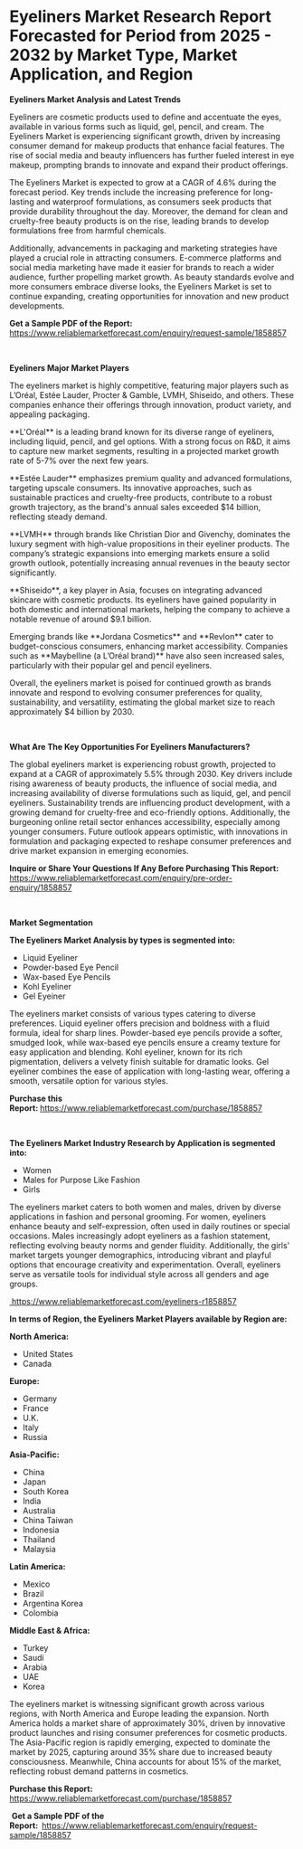 <p><h1>Eyeliners Market Research Report Forecasted for Period from 2025 -  2032 by Market Type, Market Application, and Region</h1></p><p><strong>Eyeliners Market Analysis and Latest Trends</strong></p>
<p><p>Eyeliners are cosmetic products used to define and accentuate the eyes, available in various forms such as liquid, gel, pencil, and cream. The Eyeliners Market is experiencing significant growth, driven by increasing consumer demand for makeup products that enhance facial features. The rise of social media and beauty influencers has further fueled interest in eye makeup, prompting brands to innovate and expand their product offerings.</p><p>The Eyeliners Market is expected to grow at a CAGR of 4.6% during the forecast period. Key trends include the increasing preference for long-lasting and waterproof formulations, as consumers seek products that provide durability throughout the day. Moreover, the demand for clean and cruelty-free beauty products is on the rise, leading brands to develop formulations free from harmful chemicals.</p><p>Additionally, advancements in packaging and marketing strategies have played a crucial role in attracting consumers. E-commerce platforms and social media marketing have made it easier for brands to reach a wider audience, further propelling market growth. As beauty standards evolve and more consumers embrace diverse looks, the Eyeliners Market is set to continue expanding, creating opportunities for innovation and new product developments.</p></p>
<p><strong>Get a Sample PDF of the Report:&nbsp;</strong> <a href="https://www.reliablemarketforecast.com/enquiry/request-sample/1858857?utm_campaign=2478&utm_medium=2&utm_source=Github&utm_content=ia&utm_term=15042025&utm_id=eyeliners">https://www.reliablemarketforecast.com/enquiry/request-sample/1858857</a></p>
<p>&nbsp;</p>
<p><strong>Eyeliners Major Market Players</strong></p>
<p><p>The eyeliners market is highly competitive, featuring major players such as L’Oréal, Estée Lauder, Procter & Gamble, LVMH, Shiseido, and others. These companies enhance their offerings through innovation, product variety, and appealing packaging.</p><p>**L'Oréal** is a leading brand known for its diverse range of eyeliners, including liquid, pencil, and gel options. With a strong focus on R&D, it aims to capture new market segments, resulting in a projected market growth rate of 5-7% over the next few years.</p><p>**Estée Lauder** emphasizes premium quality and advanced formulations, targeting upscale consumers. Its innovative approaches, such as sustainable practices and cruelty-free products, contribute to a robust growth trajectory, as the brand's annual sales exceeded $14 billion, reflecting steady demand.</p><p>**LVMH** through brands like Christian Dior and Givenchy, dominates the luxury segment with high-value propositions in their eyeliner products. The company’s strategic expansions into emerging markets ensure a solid growth outlook, potentially increasing annual revenues in the beauty sector significantly.</p><p>**Shiseido**, a key player in Asia, focuses on integrating advanced skincare with cosmetic products. Its eyeliners have gained popularity in both domestic and international markets, helping the company to achieve a notable revenue of around $9.1 billion.</p><p>Emerging brands like **Jordana Cosmetics** and **Revlon** cater to budget-conscious consumers, enhancing market accessibility. Companies such as **Maybelline (a L’Oréal brand)** have also seen increased sales, particularly with their popular gel and pencil eyeliners.</p><p>Overall, the eyeliners market is poised for continued growth as brands innovate and respond to evolving consumer preferences for quality, sustainability, and versatility, estimating the global market size to reach approximately $4 billion by 2030.</p></p>
<p>&nbsp;</p>
<p><strong>What Are The Key Opportunities For Eyeliners Manufacturers?</strong></p>
<p><p>The global eyeliners market is experiencing robust growth, projected to expand at a CAGR of approximately 5.5% through 2030. Key drivers include rising awareness of beauty products, the influence of social media, and increasing availability of diverse formulations such as liquid, gel, and pencil eyeliners. Sustainability trends are influencing product development, with a growing demand for cruelty-free and eco-friendly options. Additionally, the burgeoning online retail sector enhances accessibility, especially among younger consumers. Future outlook appears optimistic, with innovations in formulation and packaging expected to reshape consumer preferences and drive market expansion in emerging economies.</p></p>
<p><strong>Inquire or Share Your Questions If Any Before Purchasing This Report:</strong> <a href="https://www.reliablemarketforecast.com/enquiry/pre-order-enquiry/1858857?utm_campaign=2478&utm_medium=2&utm_source=Github&utm_content=ia&utm_term=15042025&utm_id=eyeliners">https://www.reliablemarketforecast.com/enquiry/pre-order-enquiry/1858857</a></p>
<p>&nbsp;</p>
<p><strong>Market Segmentation</strong></p>
<p><strong>The Eyeliners Market Analysis by types is segmented into:</strong></p>
<p><ul><li>Liquid Eyeliner</li><li>Powder-based Eye Pencil</li><li>Wax-based Eye Pencils</li><li>Kohl Eyeliner</li><li>Gel Eyeiner</li></ul></p>
<p><p>The eyeliners market consists of various types catering to diverse preferences. Liquid eyeliner offers precision and boldness with a fluid formula, ideal for sharp lines. Powder-based eye pencils provide a softer, smudged look, while wax-based eye pencils ensure a creamy texture for easy application and blending. Kohl eyeliner, known for its rich pigmentation, delivers a velvety finish suitable for dramatic looks. Gel eyeliner combines the ease of application with long-lasting wear, offering a smooth, versatile option for various styles.</p></p>
<p><strong>Purchase this Report:&nbsp;</strong><a href="https://www.reliablemarketforecast.com/purchase/1858857?utm_campaign=2478&utm_medium=2&utm_source=Github&utm_content=ia&utm_term=15042025&utm_id=eyeliners">https://www.reliablemarketforecast.com/purchase/1858857</a></p>
<p>&nbsp;</p>
<p><strong>The Eyeliners Market Industry Research by Application is segmented into:</strong></p>
<p><ul><li>Women</li><li>Males for Purpose Like Fashion</li><li>Girls</li></ul></p>
<p><p>The eyeliners market caters to both women and males, driven by diverse applications in fashion and personal grooming. For women, eyeliners enhance beauty and self-expression, often used in daily routines or special occasions. Males increasingly adopt eyeliners as a fashion statement, reflecting evolving beauty norms and gender fluidity. Additionally, the girls' market targets younger demographics, introducing vibrant and playful options that encourage creativity and experimentation. Overall, eyeliners serve as versatile tools for individual style across all genders and age groups.</p></p>
<p><a href="https://www.reliablemarketforecast.com/eyeliners-r1858857?utm_campaign=2478&utm_medium=2&utm_source=Github&utm_content=ia&utm_term=15042025&utm_id=eyeliners">&nbsp;https://www.reliablemarketforecast.com/eyeliners-r1858857</a></p>
<p><strong>In terms of Region, the Eyeliners Market Players available by Region are:</strong></p>
<p>
    <p> <strong> North America: </strong>
        <ul>
            <li>United States</li>
            <li>Canada</li>
        </ul>
        </p> 
    <p> <strong> Europe: </strong>
        <ul>
            <li>Germany</li>
            <li>France</li>
            <li>U.K.</li>
            <li>Italy</li>
            <li>Russia</li>
        </ul>
        </p> 
    <p> <strong> Asia-Pacific: </strong>
        <ul>
            <li>China</li>
            <li>Japan</li>
            <li>South Korea</li>
            <li>India</li>
            <li>Australia</li>
            <li>China Taiwan</li>
            <li>Indonesia</li>
            <li>Thailand</li>
            <li>Malaysia</li>
        </ul>
        </p> 
    <p> <strong> Latin America: </strong>
        <ul>
            <li>Mexico</li>
            <li>Brazil</li>
            <li>Argentina Korea</li>
            <li>Colombia</li>
        </ul>
        </p> 
    <p> <strong> Middle East & Africa: </strong>
        <ul>
            <li>Turkey</li>
            <li>Saudi</li>
            <li>Arabia</li>
            <li>UAE</li>
            <li>Korea</li>
        </ul>
    </p>
    </p>
<p><p>The eyeliners market is witnessing significant growth across various regions, with North America and Europe leading the expansion. North America holds a market share of approximately 30%, driven by innovative product launches and rising consumer preferences for cosmetic products. The Asia-Pacific region is rapidly emerging, expected to dominate the market by 2025, capturing around 35% share due to increased beauty consciousness. Meanwhile, China accounts for about 15% of the market, reflecting robust demand patterns in cosmetics.</p></p>
<p><strong>Purchase this Report: </strong><a href="https://www.reliablemarketforecast.com/purchase/1858857?utm_campaign=2478&utm_medium=2&utm_source=Github&utm_content=ia&utm_term=15042025&utm_id=eyeliners">https://www.reliablemarketforecast.com/purchase/1858857</a></p>
<p>&nbsp;<strong>Get a Sample PDF of the Report:&nbsp;&nbsp;</strong><a href="https://www.reliablemarketforecast.com/enquiry/request-sample/1858857?utm_campaign=2478&utm_medium=2&utm_source=Github&utm_content=ia&utm_term=15042025&utm_id=eyeliners">https://www.reliablemarketforecast.com/enquiry/request-sample/1858857</a></p>
<p><strong></strong></p>
<p><p></p><p></p><p></p></p>